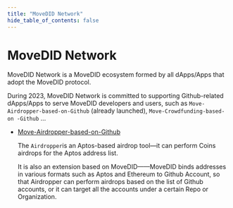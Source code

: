 ```yaml
---
title: "MoveDID Network"
hide_table_of_contents: false
---
```


# MoveDID Network

MoveDID Network is a MoveDID ecosystem formed by all dApps/Apps that adopt the MoveDID protocol.

During 2023, MoveDID Network is committed to supporting Github-related dApps/Apps to serve MoveDID developers and users, such as `Move-Airdropper-based-on-Github` (already launched), `Move-Crowdfunding-based-on -Github` ...

* [Move-Airdropper-based-on-Github](/movedid-network/move-airdropper-based-on-github)

  The `Airdropper`is an Aptos-based airdrop tool—it can perform Coins airdrops for the Aptos address list.

  It is also an extension based on MoveDID——MoveDID binds addresses in various formats such as Aptos and Ethereum to Github Account, so that Airdropper can perform airdrops based on the list of Github accounts, or it can target all the accounts under a certain Repo or Organization. 



